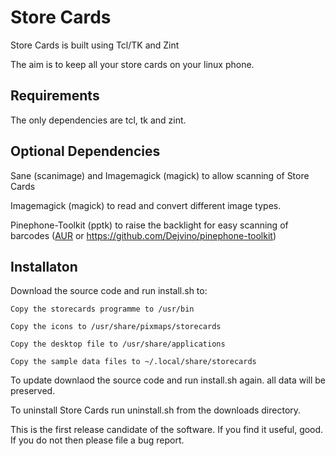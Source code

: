 # Store Cards

Store Cards is built using Tcl/TK and Zint

The aim is to keep all your store cards on your linux phone.

## Requirements
The only dependencies are tcl, tk and zint.

## Optional Dependencies
Sane (scanimage) and Imagemagick (magick) to allow scanning of Store Cards

Imagemagick (magick) to read and convert different image types.

Pinephone-Toolkit (pptk) to raise the backlight for easy scanning of barcodes ([AUR](https://aur.archlinux.org/packages/pinephone-toolkit-git/) or https://github.com/Dejvino/pinephone-toolkit)

## Installaton

Download the source code and run install.sh to:

	Copy the storecards programme to /usr/bin

	Copy the icons to /usr/share/pixmaps/storecards

	Copy the desktop file to /usr/share/applications

	Copy the sample data files to ~/.local/share/storecards

To update downlaod the source code and run install.sh again. all data will be preserved.

To uninstall Store Cards run uninstall.sh from the downloads directory.


This is the first release candidate of the software. If you find it useful, good. If you do not then please file a bug report.
